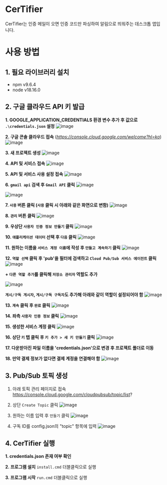 # CerTifier
CerTifier는 인증 메일이 오면 인증 코드만 파싱하여 알림으로 띄워주는 데스크톱 앱입니다.



# 사용 방법
## 1. 필요 라이브러리 설치
- npm v9.6.4
- node v18.16.0

## 2. 구글 클라우드 API 키 발급
**1. GOOGLE_APPLICATION_CREDENTIALS 환경 변수 추가 후 값으로 `.\credentials.json` 설정**
![image](https://github.com/user-attachments/assets/c56a0dbb-eb51-499d-bfc6-47fb29a14110)

**2. 구글 콘솔 클라우드 접속** (_https://console.cloud.google.com/welcome?hl=ko_)
![image](https://github.com/user-attachments/assets/bf10f239-f23d-4dc6-aafb-216bdfe9399c)

**3. 새 프로젝트 생성**
![image](https://github.com/user-attachments/assets/8b4a9b40-f37f-4eb9-86df-9d9df055808c)

**4. API 및 서비스 접속**
![image](https://github.com/user-attachments/assets/e951f090-396a-49d5-960b-f1cc40eb6327)

**5. API 및 서비스 사용 설정 접속**
![image](https://github.com/user-attachments/assets/d1d2d80d-3135-4fe1-aff0-2174b4b3122f)

**6. `gmail api` 검색 후 `Gmail API` 클릭**
![image](https://github.com/user-attachments/assets/7885042c-4aa6-4fc6-99e9-9c7cdd591a08)

![image](https://github.com/user-attachments/assets/67706296-0a0b-45ef-95b2-1b89574f2091)

**7. `사용` 버튼 클릭 (`사용` 클릭 시 아래와 같은 화면으로 변함)**
![image](https://github.com/user-attachments/assets/8dcc3480-e500-4aad-8304-72ba4e58cc80)

**8. `관리` 버튼 클릭**
![image](https://github.com/user-attachments/assets/8dcc3480-e500-4aad-8304-72ba4e58cc80)

**9. 우상단 `사용자 인증 정보 만들기` 클릭**
![image](https://github.com/user-attachments/assets/d39ca682-6007-459c-91d8-8cf86e743e75)

**10. `애플리케이션 데이터` 선택 후 `다음` 클릭**
![image](https://github.com/user-attachments/assets/1aa4b15b-a600-45d2-b3a9-07f0e1ed6931)

**11. 원하는 이름을 `서비스 계정 이름`에 작성 후 `만들고 계속하기` 클릭**
![image](https://github.com/user-attachments/assets/b6545e06-978c-435c-aec1-a2a64c83635a)

**12. `역할 선택` 클릭 후 'pub'을 필터에 검색하고 `Cloud Pub/Sub 서비스 에이전트` 클릭**
![image](https://github.com/user-attachments/assets/1a05b625-97a4-4ab0-88b7-8610b68dfe8c)

**+ `다른 역할 추가`를 클릭해 `저장소 관리자` 역할도 추가**

![image](https://github.com/user-attachments/assets/259c821a-9c29-43f6-aedb-10b7d84257fb)

**`게시/구독 게시자`, `게시/구독 구독자`도 추가해 아래와 같이 역할이 설정되어야 함**
![image](https://github.com/user-attachments/assets/24e34a0f-50eb-4cbc-8be0-69a92fea0794)

**13. `계속` 클릭 후 `완료` 클릭**
![image](https://github.com/user-attachments/assets/c4728707-9861-4c6d-bf3f-c89f216db153)

**14. 좌측 `사용자 인증 정보` 클릭**
![image](https://github.com/user-attachments/assets/73e75bf5-35a3-45f8-ad91-708d4b400408)

**15. 생성한 서비스 계정 클릭**
![image](https://github.com/user-attachments/assets/f6c0791c-9119-44ae-a0bf-ad1da4ab6da1)

**16. 상단 `키` 탭 클릭 후 `키 추가 > 새 키 만들기` 클릭**
![image](https://github.com/user-attachments/assets/4f02f00f-7a93-4c41-ba29-50942b6bbee2)

**17. 다운받아진 파일 이름을 'credentials.json'으로 변경 후 프로젝트 폴더로 이동**

**18. 만약 결제 정보가 없다면 결제 계정을 연결해야 함**
![image](https://github.com/user-attachments/assets/d08a8f10-5421-4859-a928-d35bad0f2e84)

## 3. Pub/Sub 토픽 생성
1. 아래 토픽 관리 페이지로 접속
https://console.cloud.google.com/cloudpubsub/topic/list?

2. 상단 `Create Topic` 클릭
![image](https://github.com/user-attachments/assets/21a00f06-0d5c-4c81-8448-a248af88c846)

3. 원하는 이름 입력 후 `만들기` 클릭
![image](https://github.com/user-attachments/assets/61e6b662-87be-4914-90ee-92b3ae676ac9)

4. 구독 ID를 config.json의 "topic" 항목에 입력
![image](https://github.com/user-attachments/assets/308b795b-cd56-401f-a159-4bf326ab720c)

## 4. CerTifier 실행
**1. credentials.json 존재 여부 확인**

**2. 프로그램 설치**
`install.cmd` 더블클릭으로 실행

**3. 프로그램 시작**
`run.cmd` 더블클릭으로 실행
